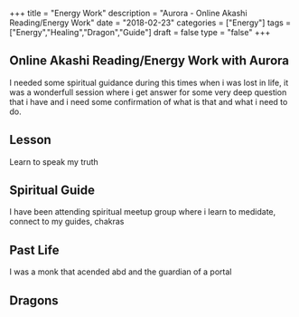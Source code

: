 +++
title = "Energy Work"
description = "Aurora - Online Akashi Reading/Energy Work"
date = "2018-02-23"
categories = ["Energy"]
tags = ["Energy","Healing","Dragon","Guide"]
draft = false
type = "false"
+++
## Online Akashi Reading/Energy Work with Aurora

I needed some spiritual guidance during this times when i was lost in life, it was a wonderfull session where i get answer for some very deep question that i have and i need some confirmation of what is that and what i need to do. 

## Lesson 
Learn to speak my truth

## Spiritual Guide
I have been attending spiritual meetup group where i learn to medidate, connect to my guides, chakras 

## Past Life
I was a monk that acended abd and the guardian of a portal

## Dragons